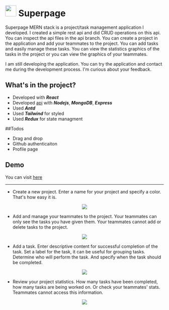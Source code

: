 # <img src="https://user-images.githubusercontent.com/43886857/212772434-56cb9b15-67a0-42e5-bf9c-0e43d3521e36.png" width="35" /> Superpage

  Superpage MERN stack is a project/task management application I developed. I created a simple rest api and did CRUD operations on this api. You can inspect the api files in the api branch. You can create a project in the application and add your teammates to the project. You can add tasks and easily manage these tasks. You can view the statistics graphics of the tasks in the project or you can view the graphics of your teammates.
 
 I am still developing the application. You can try the application and contact me during the development process. I'm curious about your feedback.



## What's in the project?

+ Developed with ***React***
+ Developed [api](https://github.com/safvanavci/superpage/tree/api) with ***Nodejs***, ***MongoDB***, ***Express***
+ Used ***Antd***
+ Used ***Tailwind*** for styled
+ Used ***Redux*** for state managment

##Todos
+ Drag and drop
+ Github authenticaiton
+ Profile page


## Demo
You can visit [here](https://superpage.netlify.app/)

------



* Create a new project. Enter a name for your project and specify a color. That's how easy it is.

<p align="center">
  <img  src="https://user-images.githubusercontent.com/43886857/212771132-84e70de5-c2fb-43a2-b710-252c653ef6ec.gif">
</p>

* Add and manage your teammates to the project. Your teammates can only see the tasks you have given them. Your teammates cannot add or delete tasks to the project.

<p align="center">
  <img  src="https://user-images.githubusercontent.com/43886857/212771207-ac6533f0-2f47-460e-8314-d29eb136012d.gif">
</p>

* Add a task. Enter descriptive content for successful completion of the task. Set a label for the task, it can be useful for grouping tasks. Determine who will perform the task. And specify when the task should be completed.

<p align="center">
  <img  src="https://user-images.githubusercontent.com/43886857/212771242-5723ef01-0386-43b5-94fe-0f73acb0c37c.gif">
</p>

* Review your project statistics. How many tasks have been completed, how many tasks are being worked on. Or check your teammates' stats. Teammates cannot access this information.

<p align="center">
  <img  src="https://user-images.githubusercontent.com/43886857/212771249-955d62e8-b73a-473b-8325-538ed05751bd.gif">
</p>
